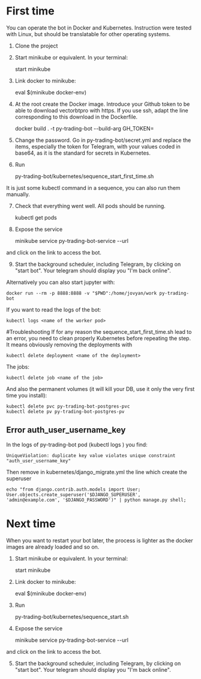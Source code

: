 # First time
You can operate the bot in Docker and Kubernetes. Instruction were tested with Linux, but should be translatable for other operating systems.

1. Clone the project
2. Start minikube or equivalent. In your terminal:

    start minikube
    
3. Link docker to minikube:  
    
    eval $(minikube docker-env) 
    
4. At the root create the Docker image. Introduce your Github token to be able to download vectorbtpro with https. If you use ssh, adapt the line corresponding to this download in the Dockerfile.

    docker build . -t py-trading-bot --build-arg GH_TOKEN=<you Github Token>

5. Change the password. Go in py-trading-bot/secret.yml and replace the items, especially the token for Telegram, with your values coded in base64, as it is the standard for secrets in Kubernetes.
6. Run 

    py-trading-bot/kubernetes/sequence_start_first_time.sh 
    
It is just some kubectl command in a sequence, you can also run them manually.

7. Check that everything went well. All pods should be running.

    kubectl get pods

8. Expose the service 


    minikube service py-trading-bot-service --url

and click on the link to access the bot.

9. Start the background scheduler, including Telegram, by clicking on "start bot". Your telegram should display you "I'm back online".

Alternatively you can also start jupyter with:

    docker run --rm -p 8888:8888 -v "$PWD":/home/jovyan/work py-trading-bot

If you want to read the logs of the bot:

    kubectl logs <name of the worker pod>

#Troubleshooting 
If for any reason the sequence_start_first_time.sh lead to an error, you need to clean properly Kubernetes before repeating the step. It means obviously removing the deployments with

    kubectl delete deployment <name of the deployment>
    
The jobs:

    kubectl delete job <name of the job>
    
And also the permanent volumes (it will kill your DB, use it only the very first time you install):

    kubectl delete pvc py-trading-bot-postgres-pvc
    kubectl delete pv py-trading-bot-postgres-pv
    
## Error auth_user_username_key
In the logs of py-trading-bot pod (kubectl logs <name of py-trading-bot>) you find:

    UniqueViolation: duplicate key value violates unique constraint "auth_user_username_key" 
    
Then remove in kubernetes/django_migrate.yml the line which create the superuser

    echo "from django.contrib.auth.models import User; User.objects.create_superuser('$DJANGO_SUPERUSER', 'admin@example.com', '$DJANGO_PASSWORD')" | python manage.py shell;

# Next time
When you want to restart your bot later, the process is lighter as the docker images are already loaded and so on.

1. Start minikube or equivalent. In your terminal:

    start minikube
    
2. Link docker to minikube:      
   
    eval $(minikube docker-env)   
    
3. Run 

    py-trading-bot/kubernetes/sequence_start.sh     
    
4. Expose the service 


    minikube service py-trading-bot-service --url

and click on the link to access the bot.

5. Start the background scheduler, including Telegram, by clicking on "start bot". Your telegram should display you "I'm back online".




